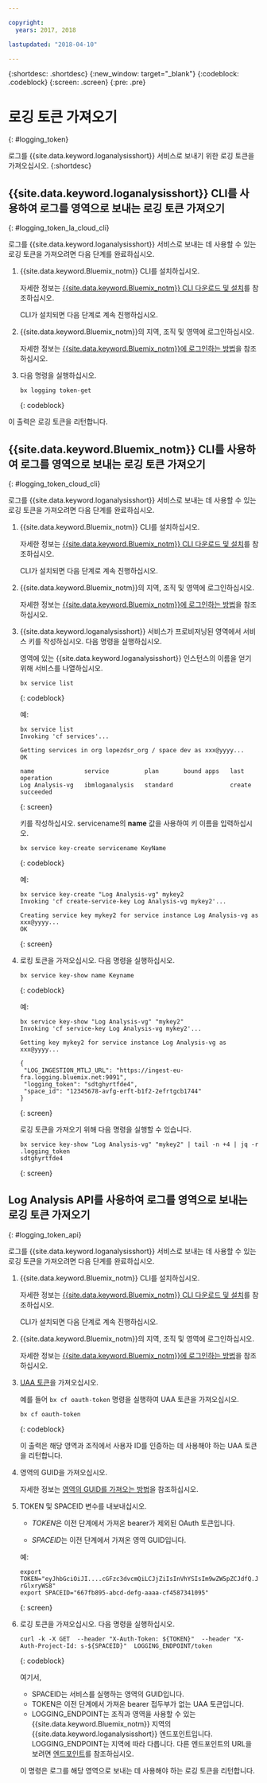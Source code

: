 ```yaml
---

copyright:
  years: 2017, 2018

lastupdated: "2018-04-10"

---
```


{:shortdesc: .shortdesc}
{:new_window: target="_blank"}
{:codeblock: .codeblock}
{:screen: .screen}
{:pre: .pre}


# 로깅 토큰 가져오기
{: #logging_token}

로그를 {{site.data.keyword.loganalysisshort}} 서비스로 보내기 위한 로깅 토큰을 가져오십시오. 
{:shortdesc}


## {{site.data.keyword.loganalysisshort}} CLI를 사용하여 로그를 영역으로 보내는 로깅 토큰 가져오기 
{: #logging_token_la_cloud_cli}

로그를 {{site.data.keyword.loganalysisshort}} 서비스로 보내는 데 사용할 수 있는 로깅 토큰을 가져오려면 다음 단계를 완료하십시오.

1. {{site.data.keyword.Bluemix_notm}} CLI를 설치하십시오.

   자세한 정보는 [{{site.data.keyword.Bluemix_notm}} CLI 다운로드 및 설치](/docs/cli/reference/bluemix_cli/download_cli.html#download_install)를 참조하십시오.
   
   CLI가 설치되면 다음 단계로 계속 진행하십시오.
    
2. {{site.data.keyword.Bluemix_notm}}의 지역, 조직 및 영역에 로그인하십시오. 

    자세한 정보는 [{{site.data.keyword.Bluemix_notm}}에 로그인하는 방법](/docs/services/CloudLogAnalysis/qa/cli_qa.html#login)을 참조하십시오.
	
3. 다음 명령을 실행하십시오.

    ```
	bx logging token-get
	```
	{: codeblock}

이 출력은 로깅 토큰을 리턴합니다.


## {{site.data.keyword.Bluemix_notm}} CLI를 사용하여 로그를 영역으로 보내는 로깅 토큰 가져오기
{: #logging_token_cloud_cli}

로그를 {{site.data.keyword.loganalysisshort}} 서비스로 보내는 데 사용할 수 있는 로깅 토큰을 가져오려면 다음 단계를 완료하십시오.

1. {{site.data.keyword.Bluemix_notm}} CLI를 설치하십시오.

   자세한 정보는 [{{site.data.keyword.Bluemix_notm}} CLI 다운로드 및 설치](/docs/cli/reference/bluemix_cli/download_cli.html#download_install)를 참조하십시오.
   
   CLI가 설치되면 다음 단계로 계속 진행하십시오.
    
2. {{site.data.keyword.Bluemix_notm}}의 지역, 조직 및 영역에 로그인하십시오. 

    자세한 정보는 [{{site.data.keyword.Bluemix_notm}}에 로그인하는 방법](/docs/services/CloudLogAnalysis/qa/cli_qa.html#login)을 참조하십시오.
	
3. {{site.data.keyword.loganalysisshort}} 서비스가 프로비저닝된 영역에서 서비스 키를 작성하십시오. 다음 명령을 실행하십시오.

    영역에 있는 {{site.data.keyword.loganalysisshort}} 인스턴스의 이름을 얻기 위해 서비스를 나열하십시오.
	
    ```
	bx service list
	```
	{: codeblock}
	
	예:
	
	```
	bx service list
    Invoking 'cf services'...

    Getting services in org lopezdsr_org / space dev as xxx@yyyy...
    OK

    name              service          plan       bound apps   last operation
    Log Analysis-vg   ibmloganalysis   standard                create succeeded
    ```
	{: screen}
	
	키를 작성하십시오. servicename의 **name** 값을 사용하여 키 이름을 입력하십시오.
	
	```
	bx service key-create servicename KeyName 
	```
	{: codeblock}
	
	예:
	
	```
	bx service key-create "Log Analysis-vg" mykey2
    Invoking 'cf create-service-key Log Analysis-vg mykey2'...

    Creating service key mykey2 for service instance Log Analysis-vg as xxx@yyyy...
    OK
    ```
	{: screen}
	
4. 로킹 토큰을 가져오십시오. 다음 명령을 실행하십시오.
	
	```
	bx service key-show name Keyname
	```
	{: codeblock}
	
	예: 
	
	```
	bx service key-show "Log Analysis-vg" "mykey2" 
    Invoking 'cf service-key Log Analysis-vg mykey2'...

    Getting key mykey2 for service instance Log Analysis-vg as xxx@yyyy...

    {
     "LOG_INGESTION_MTLJ_URL": "https://ingest-eu-fra.logging.bluemix.net:9091",
     "logging_token": "sdtghyrtfde4",
     "space_id": "12345678-avfg-erft-b1f2-2efrtgcb1744"
    }
    ```
	{: screen}
	
	로깅 토큰을 가져오기 위해 다음 명령을 실행할 수 있습니다.
	
	```
	bx service key-show "Log Analysis-vg" "mykey2" | tail -n +4 | jq -r .logging_token
    sdtghyrtfde4
	```
	{: screen}


	
## Log Analysis API를 사용하여 로그를 영역으로 보내는 로깅 토큰 가져오기
{: #logging_token_api}


로그를 {{site.data.keyword.loganalysisshort}} 서비스로 보내는 데 사용할 수 있는 로깅 토큰을 가져오려면 다음 단계를 완료하십시오.

1. {{site.data.keyword.Bluemix_notm}} CLI를 설치하십시오.

   자세한 정보는 [{{site.data.keyword.Bluemix_notm}} CLI 다운로드 및 설치](/docs/cli/reference/bluemix_cli/download_cli.html#download_install)를 참조하십시오.
   
   CLI가 설치되면 다음 단계로 계속 진행하십시오.
    
2. {{site.data.keyword.Bluemix_notm}}의 지역, 조직 및 영역에 로그인하십시오. 

    자세한 정보는 [{{site.data.keyword.Bluemix_notm}}에 로그인하는 방법](/docs/services/CloudLogAnalysis/qa/cli_qa.html#login)을 참조하십시오.
	
3. [UAA 토큰](/docs/services/CloudLogAnalysis/security/auth_uaa.html#uaa_cli)을 가져오십시오.

    예를 들어 `bx cf oauth-token` 명령을 실행하여 UAA 토큰을 가져오십시오.

    ```
	bx cf oauth-token
	```
	{: codeblock}
	
	이 출력은 해당 영역과 조직에서 사용자 ID를 인증하는 데 사용해야 하는 UAA 토큰을 리턴합니다.

4. 영역의 GUID을 가져오십시오.

   자세한 정보는 [영역의 GUID를 가져오는 방법](/docs/services/CloudLogAnalysis/qa/cli_qa.html#space_guid)을 참조하십시오.
	
5. TOKEN 및 SPACEID 변수를 내보내십시오.

    * *TOKEN*은 이전 단계에서 가져온 bearer가 제외된 OAuth 토큰입니다.
	
	* *SPACEID*는 이전 단계에서 가져온 영역 GUID입니다. 
		
	예:
	
	```
	export TOKEN="eyJhbGciOiJI....cGFzc3dvcmQiLCJjZiIsInVhYSIsIm9wZW5pZCJdfQ.JaoaVudG4jqjeXz6q3JQL_SJJfoIFvY8m-rGlxryWS8"
	export SPACEID="667fb895-abcd-defg-aaaa-cf4587341095"
	```
	{: screen}
	
6. 로깅 토큰을 가져오십시오. 다음 명령을 실행하십시오.
 
    ```
	curl -k -X GET  --header "X-Auth-Token: ${TOKEN}"  --header "X-Auth-Project-Id: s-${SPACEID}"  LOGGING_ENDPOINT/token
    ```
    {: codeblock}	
	
	여기서,
	* SPACEID는 서비스를 실행하는 영역의 GUID입니다.
	* TOKEN은 이전 단계에서 가져온 bearer 접두부가 없는 UAA 토큰입니다.
	* LOGGING_ENDPOINT는 조직과 영역을 사용할 수 있는 {{site.data.keyword.Bluemix_notm}} 지역의 {{site.data.keyword.loganalysisshort}} 엔드포인트입니다. LOGGING_ENDPOINT는 지역에 따라 다릅니다. 다른 엔드포인트의 URL을 보려면 [엔드포인트](/docs/services/CloudLogAnalysis/manage_logs.html#endpoints)를 참조하십시오.
	
    이 명령은 로그를 해당 영역으로 보내는 데 사용해야 하는 로깅 토큰을 리턴합니다.
	
